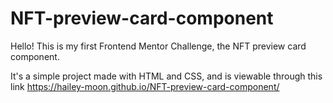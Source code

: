 # NFT-preview-card-component

Hello!
This is my first Frontend Mentor Challenge, the NFT preview card component.

It's a simple project made with HTML and CSS, and is viewable through this link
https://hailey-moon.github.io/NFT-preview-card-component/



